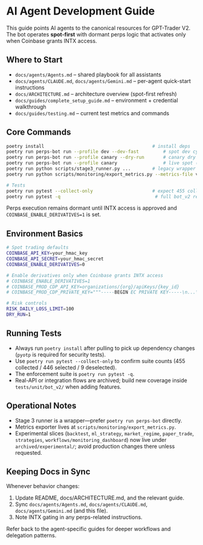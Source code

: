 # AI Agent Development Guide

This guide points AI agents to the canonical resources for GPT-Trader V2. The bot operates **spot-first** with dormant perps logic that activates only when Coinbase grants INTX access.

## Where to Start
- `docs/agents/Agents.md` – shared playbook for all assistants
- `docs/agents/CLAUDE.md`, `docs/agents/Gemini.md` – per-agent quick-start instructions
- `docs/ARCHITECTURE.md` – architecture overview (spot-first refresh)
- `docs/guides/complete_setup_guide.md` – environment + credential walkthrough
- `docs/guides/testing.md` – current test metrics and commands

## Core Commands
```bash
poetry install                                        # install deps
poetry run perps-bot run --profile dev --dev-fast         # spot dev cycle
poetry run perps-bot run --profile canary --dry-run       # canary dry run
poetry run perps-bot run --profile canary                 # live spot (tiny)
poetry run python scripts/stage3_runner.py ...        # legacy wrapper → perps-bot
poetry run python scripts/monitoring/export_metrics.py --metrics-file var/data/perps_bot/prod/metrics.json

# Tests
poetry run pytest --collect-only                      # expect 455 collected / 446 selected
poetry run pytest -q                                   # full bot_v2 regression suite
```

Perps execution remains dormant until INTX access is approved and `COINBASE_ENABLE_DERIVATIVES=1` is set.

## Environment Basics
```bash
# Spot trading defaults
COINBASE_API_KEY=your_hmac_key
COINBASE_API_SECRET=your_hmac_secret
COINBASE_ENABLE_DERIVATIVES=0

# Enable derivatives only when Coinbase grants INTX access
# COINBASE_ENABLE_DERIVATIVES=1
# COINBASE_PROD_CDP_API_KEY=organizations/{org}/apiKeys/{key_id}
# COINBASE_PROD_CDP_PRIVATE_KEY="""-----BEGIN EC PRIVATE KEY-----\n...\n-----END EC PRIVATE KEY-----"""

# Risk controls
RISK_DAILY_LOSS_LIMIT=100
DRY_RUN=1
```

## Running Tests
- Always run `poetry install` after pulling to pick up dependency changes (`pyotp` is required for security tests).
- Use `poetry run pytest --collect-only` to confirm suite counts (455 collected / 446 selected / 9 deselected).
- The enforcement suite is `poetry run pytest -q`.
- Real-API or integration flows are archived; build new coverage inside `tests/unit/bot_v2/` when adding features.

## Operational Notes
- Stage 3 runner is a wrapper—prefer `poetry run perps-bot` directly.
- Metrics exporter lives at `scripts/monitoring/export_metrics.py`.
- Experimental slices (`backtest`, `ml_strategy`, `market_regime`, `paper_trade`, `strategies`, `workflows/monitoring_dashboard`) now live under `archived/experimental/`; avoid production changes there unless requested.

## Keeping Docs in Sync
Whenever behavior changes:
1. Update README, docs/ARCHITECTURE.md, and the relevant guide.
2. Sync `docs/agents/Agents.md`, `docs/agents/CLAUDE.md`, `docs/agents/Gemini.md` (and this file).
3. Note INTX gating in any perps-related instructions.

Refer back to the agent-specific guides for deeper workflows and delegation patterns.
